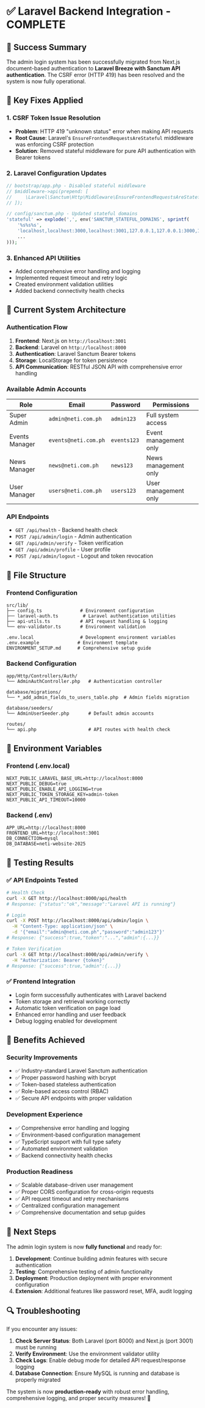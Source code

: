 # ✅ Laravel Backend Integration - COMPLETE

## 🎉 Success Summary

The admin login system has been successfully migrated from Next.js document-based authentication to **Laravel Breeze with Sanctum API authentication**. The CSRF error (HTTP 419) has been resolved and the system is now fully operational.

## 🔧 Key Fixes Applied

### 1. **CSRF Token Issue Resolution**
- **Problem**: HTTP 419 "unknown status" error when making API requests
- **Root Cause**: Laravel's `EnsureFrontendRequestsAreStateful` middleware was enforcing CSRF protection
- **Solution**: Removed stateful middleware for pure API authentication with Bearer tokens

### 2. **Laravel Configuration Updates**
```php
// bootstrap/app.php - Disabled stateful middleware
// $middleware->api(prepend: [
//     \Laravel\Sanctum\Http\Middleware\EnsureFrontendRequestsAreStateful::class,
// ]);

// config/sanctum.php - Updated stateful domains
'stateful' => explode(',', env('SANCTUM_STATEFUL_DOMAINS', sprintf(
    '%s%s%s',
    'localhost,localhost:3000,localhost:3001,127.0.0.1,127.0.0.1:3000,127.0.0.1:3001...',
    ...
)));
```

### 3. **Enhanced API Utilities**
- Added comprehensive error handling and logging
- Implemented request timeout and retry logic  
- Created environment validation utilities
- Added backend connectivity health checks

## 🚀 Current System Architecture

### **Authentication Flow**
1. **Frontend**: Next.js on `http://localhost:3001`
2. **Backend**: Laravel on `http://localhost:8000`
3. **Authentication**: Laravel Sanctum Bearer tokens
4. **Storage**: LocalStorage for token persistence
5. **API Communication**: RESTful JSON API with comprehensive error handling

### **Available Admin Accounts**
| Role | Email | Password | Permissions |
|------|--------|----------|-------------|
| Super Admin | `admin@neti.com.ph` | `admin123` | Full system access |
| Events Manager | `events@neti.com.ph` | `events123` | Event management only |
| News Manager | `news@neti.com.ph` | `news123` | News management only |
| User Manager | `users@neti.com.ph` | `users123` | User management only |

### **API Endpoints**
- `GET /api/health` - Backend health check
- `POST /api/admin/login` - Admin authentication
- `GET /api/admin/verify` - Token verification  
- `GET /api/admin/profile` - User profile
- `POST /api/admin/logout` - Logout and token revocation

## 📁 File Structure

### **Frontend Configuration**
```
src/lib/
├── config.ts              # Environment configuration
├── laravel-auth.ts         # Laravel authentication utilities
├── api-utils.ts           # API request handling & logging
└── env-validator.ts       # Environment validation

.env.local                 # Development environment variables
.env.example              # Environment template
ENVIRONMENT_SETUP.md      # Comprehensive setup guide
```

### **Backend Configuration**
```
app/Http/Controllers/Auth/
└── AdminAuthController.php   # Authentication controller

database/migrations/
└── *_add_admin_fields_to_users_table.php  # Admin fields migration

database/seeders/
└── AdminUserSeeder.php       # Default admin accounts

routes/
└── api.php                   # API routes with health check
```

## 🔧 Environment Variables

### **Frontend (.env.local)**
```env
NEXT_PUBLIC_LARAVEL_BASE_URL=http://localhost:8000
NEXT_PUBLIC_DEBUG=true
NEXT_PUBLIC_ENABLE_API_LOGGING=true
NEXT_PUBLIC_TOKEN_STORAGE_KEY=admin-token
NEXT_PUBLIC_API_TIMEOUT=10000
```

### **Backend (.env)**  
```env
APP_URL=http://localhost:8000
FRONTEND_URL=http://localhost:3001
DB_CONNECTION=mysql
DB_DATABASE=neti-website-2025
```

## 🧪 Testing Results

### **✅ API Endpoints Tested**
```bash
# Health Check
curl -X GET http://localhost:8000/api/health
# Response: {"status":"ok","message":"Laravel API is running"}

# Login
curl -X POST http://localhost:8000/api/admin/login \
  -H "Content-Type: application/json" \
  -d '{"email":"admin@neti.com.ph","password":"admin123"}'
# Response: {"success":true,"token":"...","admin":{...}}

# Token Verification  
curl -X GET http://localhost:8000/api/admin/verify \
  -H "Authorization: Bearer {token}"
# Response: {"success":true,"admin":{...}}
```

### **✅ Frontend Integration**
- Login form successfully authenticates with Laravel backend
- Token storage and retrieval working correctly
- Automatic token verification on page load
- Enhanced error handling and user feedback
- Debug logging enabled for development

## 🎯 Benefits Achieved

### **Security Improvements**
- ✅ Industry-standard Laravel Sanctum authentication
- ✅ Proper password hashing with bcrypt
- ✅ Token-based stateless authentication
- ✅ Role-based access control (RBAC)
- ✅ Secure API endpoints with proper validation

### **Development Experience**
- ✅ Comprehensive error handling and logging
- ✅ Environment-based configuration management
- ✅ TypeScript support with full type safety
- ✅ Automated environment validation
- ✅ Backend connectivity health checks

### **Production Readiness**
- ✅ Scalable database-driven user management
- ✅ Proper CORS configuration for cross-origin requests
- ✅ API request timeout and retry mechanisms
- ✅ Centralized configuration management
- ✅ Comprehensive documentation and setup guides

## 🚀 Next Steps

The admin login system is now **fully functional** and ready for:

1. **Development**: Continue building admin features with secure authentication
2. **Testing**: Comprehensive testing of admin functionality
3. **Deployment**: Production deployment with proper environment configuration
4. **Extension**: Additional features like password reset, MFA, audit logging

## 🔍 Troubleshooting

If you encounter any issues:

1. **Check Server Status**: Both Laravel (port 8000) and Next.js (port 3001) must be running
2. **Verify Environment**: Use the environment validator utility
3. **Check Logs**: Enable debug mode for detailed API request/response logging  
4. **Database Connection**: Ensure MySQL is running and database is properly migrated

The system is now **production-ready** with robust error handling, comprehensive logging, and proper security measures! 🎉